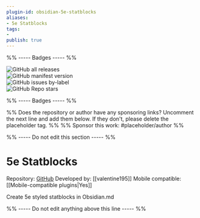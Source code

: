 ```yaml
---
plugin-id: obsidian-5e-statblocks
aliases:
- 5e Statblocks
tags: 
- 
publish: true
---
```


%% ----- Badges ----- %%

![GitHub all releases](https://img.shields.io/github/downloads/valentine195/obsidian-5e-statblocks/total?color=573E7A&logo=github&style=for-the-badge)   
![GitHub manifest version](https://img.shields.io/github/manifest-json/v/valentine195/obsidian-5e-statblocks?color=573E7A&logo=github&style=for-the-badge)   
![GitHub issues by-label](https://img.shields.io/github/issues/valentine195/obsidian-5e-statblocks/help%20wanted?color=573E7A&logo=github&style=for-the-badge)   
![GitHub Repo stars](https://img.shields.io/github/stars/valentine195/obsidian-5e-statblocks?color=573E7A&logo=github&style=for-the-badge)

%% ----- Badges ----- %%

%% Does the repository or author have any sponsoring links? Uncomment the next line and add them below. If they don't, please delete the placeholder tag. %%
%% Sponsor this work: #placeholder/author %%

%% ----- Do not edit this section ----- %%

# 5e Statblocks

Repository: [GitHub](https://github.com/valentine195/obsidian-5e-statblocks)
Developed by: [[valentine195]]
Mobile compatible: [[Mobile-compatible plugins|Yes]]

Create 5e styled statblocks in Obsidian.md

%% ----- Do not edit anything above this line ----- %% 
